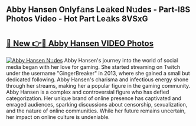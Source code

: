 ## Abby Hansen Onlyf𝚊ns Le𝚊ked N𝚞des - Part-I8S Photos Video - Hot Part Le𝚊ks 8VSxG

# <h2><a href="http://ab96996.deff.icu/?id=Abby+Hansen">🔗 New 👉🔴 Abby Hansen VIDEO Photos</a></h2>

[![Abby Hansen N𝚞des](https://i.imgur.com/rIISA9y.gif)](http://ab96996.deff.icu/?id=Abby+Hansen)
Abby Hansen's journey into the world of social media began with her love for gaming. She started streaming on Twitch under the username "GingerBreaker" in 2013, where she gained a small but dedicated following. Abby Hansen's charisma and infectious energy shone through her streams, making her a popular figure in the gaming community. Abby Hansen is a complex and controversial figure who has defied categorization. Her unique brand of online presence has captivated and enraged audiences, sparking discussions about censorship, sexualization, and the nature of online communities. While her future remains uncertain, her impact on online culture is undeniable.
